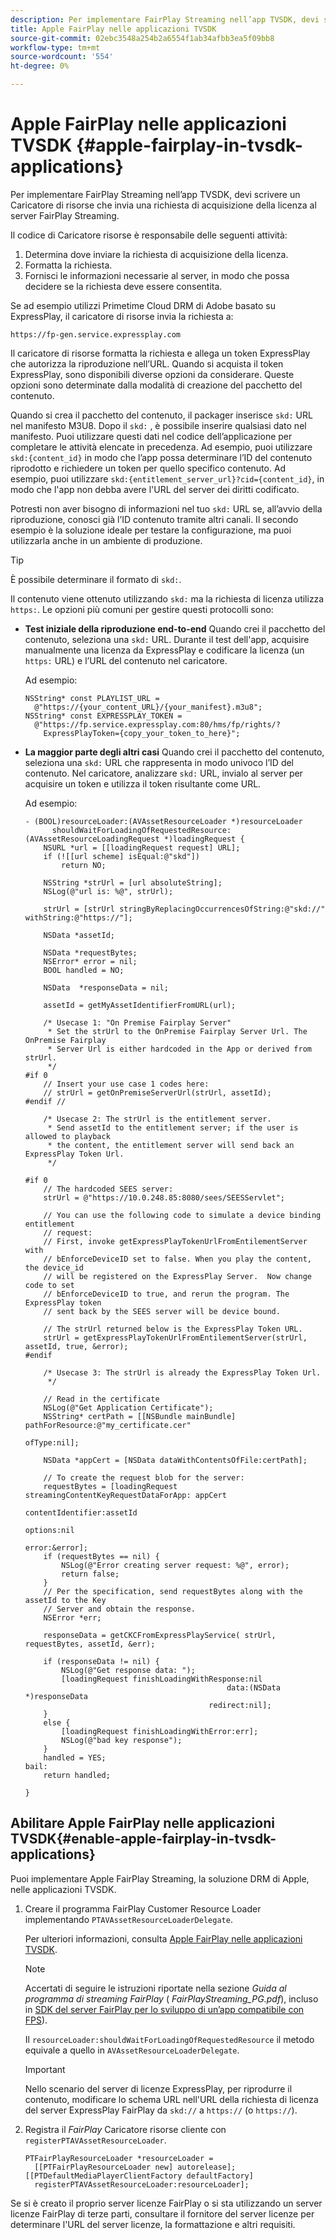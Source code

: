 ```yaml
---
description: Per implementare FairPlay Streaming nell’app TVSDK, devi scrivere un Caricatore di risorse che invia una richiesta di acquisizione della licenza al server FairPlay Streaming.
title: Apple FairPlay nelle applicazioni TVSDK
source-git-commit: 02ebc3548a254b2a6554f1ab34afbb3ea5f09bb8
workflow-type: tm+mt
source-wordcount: '554'
ht-degree: 0%

---
```


# Apple FairPlay nelle applicazioni TVSDK  {#apple-fairplay-in-tvsdk-applications}

Per implementare FairPlay Streaming nell’app TVSDK, devi scrivere un Caricatore di risorse che invia una richiesta di acquisizione della licenza al server FairPlay Streaming.

Il codice di Caricatore risorse è responsabile delle seguenti attività:

1. Determina dove inviare la richiesta di acquisizione della licenza.
1. Formatta la richiesta.
1. Fornisci le informazioni necessarie al server, in modo che possa decidere se la richiesta deve essere consentita.

Se ad esempio utilizzi Primetime Cloud DRM di Adobe basato su ExpressPlay, il caricatore di risorse invia la richiesta a:

```
https://fp-gen.service.expressplay.com
```

Il caricatore di risorse formatta la richiesta e allega un token ExpressPlay che autorizza la riproduzione nell’URL. Quando si acquista il token ExpressPlay, sono disponibili diverse opzioni da considerare. Queste opzioni sono determinate dalla modalità di creazione del pacchetto del contenuto.

Quando si crea il pacchetto del contenuto, il packager inserisce `skd:` URL nel manifesto M3U8. Dopo il `skd:` , è possibile inserire qualsiasi dato nel manifesto. Puoi utilizzare questi dati nel codice dell’applicazione per completare le attività elencate in precedenza. Ad esempio, puoi utilizzare `skd:{content_id}` in modo che l’app possa determinare l’ID del contenuto riprodotto e richiedere un token per quello specifico contenuto. Ad esempio, puoi utilizzare `skd:{entitlement_server_url}?cid={content_id}`, in modo che l&#39;app non debba avere l&#39;URL del server dei diritti codificato.

Potresti non aver bisogno di informazioni nel tuo `skd:` URL se, all’avvio della riproduzione, conosci già l’ID contenuto tramite altri canali. Il secondo esempio è la soluzione ideale per testare la configurazione, ma puoi utilizzarla anche in un ambiente di produzione.

>[!TIP]
>
>È possibile determinare il formato di `skd:`.

Il contenuto viene ottenuto utilizzando `skd:` ma la richiesta di licenza utilizza `https:`. Le opzioni più comuni per gestire questi protocolli sono:

* **Test iniziale della riproduzione end-to-end** Quando crei il pacchetto del contenuto, seleziona una `skd:` URL. Durante il test dell&#39;app, acquisire manualmente una licenza da ExpressPlay e codificare la licenza (un `https:` URL) e l’URL del contenuto nel caricatore.

  Ad esempio:

  ```
  NSString* const PLAYLIST_URL =  
    @"https://{your_content_URL}/{your_manifest}.m3u8"; 
  NSString* const EXPRESSPLAY_TOKEN =  
    @"https://fp.service.expressplay.com:80/hms/fp/rights/? 
      ExpressPlayToken={copy_your_token_to_here}";
  ```

* **La maggior parte degli altri casi** Quando crei il pacchetto del contenuto, seleziona una `skd:` URL che rappresenta in modo univoco l’ID del contenuto. Nel caricatore, analizzare `skd:` URL, invialo al server per acquisire un token e utilizza il token risultante come URL.

  Ad esempio:

  ```
  - (BOOL)resourceLoader:(AVAssetResourceLoader *)resourceLoader  
        shouldWaitForLoadingOfRequestedResource:(AVAssetResourceLoadingRequest *)loadingRequest { 
      NSURL *url = [[loadingRequest request] URL]; 
      if (![[url scheme] isEqual:@"skd"]) 
          return NO; 
  
      NSString *strUrl = [url absoluteString]; 
      NSLog(@"url is: %@", strUrl); 
  
      strUrl = [strUrl stringByReplacingOccurrencesOfString:@"skd://" withString:@"https://"]; 
  
      NSData *assetId; 
  
      NSData *requestBytes; 
      NSError* error = nil; 
      BOOL handled = NO; 
  
      NSData  *responseData = nil; 
  
      assetId = getMyAssetIdentifierFromURL(url); 
  
      /* Usecase 1: "On Premise Fairplay Server" 
       * Set the strUrl to the OnPremise Fairplay Server Url. The OnPremise Fairplay  
       * Server Url is either hardcoded in the App or derived from strUrl. 
       */ 
  #if 0  
      // Insert your use case 1 codes here: 
      // strUrl = getOnPremiseServerUrl(strUrl, assetId); 
  #endif // 
  
      /* Usecase 2: The strUrl is the entitlement server. 
       * Send assetId to the entitlement server; if the user is allowed to playback  
       * the content, the entitlement server will send back an ExpressPlay Token Url. 
       */ 
  
  #if 0 
      // The hardcoded SEES server: 
      strUrl = @"https://10.0.248.85:8080/sees/SEESServlet"; 
  
      // You can use the following code to simulate a device binding entitlement  
      // request:  
      // First, invoke getExpressPlayTokenUrlFromEntilementServer with  
      // bEnforceDeviceID set to false. When you play the content, the device_id  
      // will be registered on the ExpressPlay Server.  Now change code to set  
      // bEnforceDeviceID to true, and rerun the program. The ExpressPlay token  
      // sent back by the SEES server will be device bound. 
  
      // The strUrl returned below is the ExpressPlay Token URL. 
      strUrl = getExpressPlayTokenUrlFromEntilementServer(strUrl, assetId, true, &error); 
  #endif 
  
      /* Usecase 3: The strUrl is already the ExpressPlay Token Url. 
       */ 
  
      // Read in the certificate 
      NSLog(@"Get Application Certificate"); 
      NSString* certPath = [[NSBundle mainBundle] pathForResource:@"my_certificate.cer"  
                                                           ofType:nil]; 
  
      NSData *appCert = [NSData dataWithContentsOfFile:certPath]; 
  
      // To create the request blob for the server: 
      requestBytes = [loadingRequest streamingContentKeyRequestDataForApp: appCert 
                                                        contentIdentifier:assetId  
                                                                  options:nil  
                                                                    error:&error]; 
      if (requestBytes == nil) { 
          NSLog(@"Error creating server request: %@", error); 
          return false; 
      } 
      // Per the specification, send requestBytes along with the assetId to the Key 
      // Server and obtain the response. 
      NSError *err; 
  
      responseData = getCKCFromExpressPlayService( strUrl, requestBytes, assetId, &err); 
  
      if (responseData != nil) { 
          NSLog(@"Get response data: "); 
          [loadingRequest finishLoadingWithResponse:nil  
                                               data:(NSData *)responseData 
                                           redirect:nil]; 
      } 
      else { 
          [loadingRequest finishLoadingWithError:err]; 
          NSLog(@"bad key response"); 
      } 
      handled = YES; 
  bail: 
      return handled; 
  
  }
  ```

## Abilitare Apple FairPlay nelle applicazioni TVSDK{#enable-apple-fairplay-in-tvsdk-applications}

Puoi implementare Apple FairPlay Streaming, la soluzione DRM di Apple, nelle applicazioni TVSDK.

1. Creare il programma FairPlay Customer Resource Loader implementando `PTAVAssetResourceLoaderDelegate`.

   Per ulteriori informazioni, consulta [Apple FairPlay nelle applicazioni TVSDK](../../../tvsdk-1.4-for-ios/c-psdk-ios-1.4-drm-content-security/c-psdk-ios-1.4-apple-fairplay-tvsdk/c-psdk-ios-1.4-apple-fairplay-tvsdk.md).

   >[!NOTE]
   >
   >Accertati di seguire le istruzioni riportate nella sezione *Guida al programma di streaming FairPlay* ( *FairPlayStreaming_PG.pdf*), incluso in [SDK del server FairPlay per lo sviluppo di un’app compatibile con FPS](https://developer.apple.com/services-account/download?path=/Developer_Tools/FairPlay_Streaming_SDK/FairPlay_Streaming_Server_SDK.zip)).

   Il `resourceLoader:shouldWaitForLoadingOfRequestedResource` il metodo equivale a quello in `AVAssetResourceLoaderDelegate`.

   >[!IMPORTANT]
   >
   >Nello scenario del server di licenze ExpressPlay, per riprodurre il contenuto, modificare lo schema URL nell&#39;URL della richiesta di licenza del server ExpressPlay FairPlay da `skd://` a `https://` (o `https://`).

1. Registra il *FairPlay* Caricatore risorse cliente con `registerPTAVAssetResourceLoader`.

   ```
   PTFairPlayResourceLoader *resourceLoader =  
     [[PTFairPlayResourceLoader new] autorelease];  
   [[PTDefaultMediaPlayerClientFactory defaultFactory]  
     registerPTAVAssetResourceLoader:resourceLoader];
   ```

Se si è creato il proprio server licenze FairPlay o si sta utilizzando un server licenze FairPlay di terze parti, consultare il fornitore del server licenze per determinare l&#39;URL del server licenze, la formattazione e altri requisiti.
